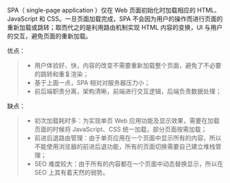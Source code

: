 SPA（ single-page application ）仅在 Web 页面初始化时加载相应的 HTML、JavaScript 和 CSS。一旦页面加载完成，SPA 不会因为用户的操作而进行页面的重新加载或跳转；取而代之的是利用路由机制实现 HTML 内容的变换，UI 与用户的交互，避免页面的重新加载。

优点：  
 >* 用户体验好、快，内容的改变不需要重新加载整个页面，避免了不必要的跳转和重复渲染；  
 >* 基于上面一点，SPA 相对对服务器压力小；  
 >* 前后端职责分离，架构清晰，前端进行交互逻辑，后端负责数据处理；

缺点：  
>* 初次加载耗时多：为实现单页 Web 应用功能及显示效果，需要在加载页面的时候将 JavaScript、CSS 统一加载，部分页面按需加载；  
>* 前进后退路由管理：由于单页应用在一个页面中显示所有的内容，所以不能使用浏览器的前进后退功能，所有的页面切换需要自己建立堆栈管理；  
>* SEO 难度较大：由于所有的内容都在一个页面中动态替换显示，所以在 SEO 上其有着天然的弱势。  

